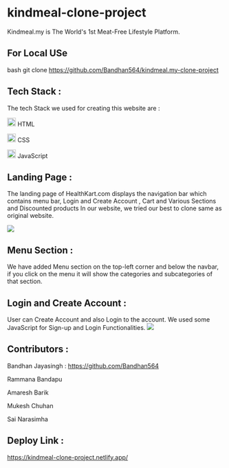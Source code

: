 # kindmeal-clone-project
Kindmeal.my is The World's 1st Meat-Free Lifestyle Platform.
 
## For Local USe
bash
  git clone https://github.com/Bandhan564/kindmeal.my-clone-project


     

## Tech Stack :

The tech Stack we used for creating this website are :

<p ><img src="https://camo.githubusercontent.com/237fc767e09cfe6129076f3e89080a6b5ac5d2ac0ec717880e57435be932ba15/68747470733a2f2f63646e2d69636f6e732d706e672e666c617469636f6e2e636f6d2f3531322f3232362f3232363236392e706e67" width="20/" data-canonical-src="https://cdn-icons-png.flaticon.com/512/226/226269.png" style="max-width: 100%;"> HTML</p>

<p ><img src="https://camo.githubusercontent.com/809a763f1c8f3497709ff0a974bfe7dd11be4dd7a29085645f8e98fbaa4a26e4/68747470733a2f2f63646e2d69636f6e732d706e672e666c617469636f6e2e636f6d2f3531322f3733322f3733323139302e706e67" width="20" data-canonical-src="https://cdn-icons-png.flaticon.com/512/732/732190.png" style="max-width: 100%;"> CSS</p>

<p ><img src="https://camo.githubusercontent.com/77b9ef5fd4b0a13ff3a0b2eccccefb810efe53205f1a2d9b0b8a03604816b825/68747470733a2f2f63646e2d69636f6e732d706e672e666c617469636f6e2e636f6d2f3531322f313139392f313139393132342e706e67" width="20/" data-canonical-src="https://cdn-icons-png.flaticon.com/512/1199/1199124.png" style="max-width: 100%;"> JavaScript</p>

## Landing Page :

The landing page of HealthKart.com displays the navigation bar which contains menu bar, Login and Create Account , Cart and Various Sections and Discounted products
In our website, we tried our best to clone same as original website.

<img src="https://miro.medium.com/max/1400/1*deCg4U9bVXugqMnQ92O6YQ.png"></img>

## Menu Section :
We have added Menu section on the top-left corner and below the navbar, if you click on the menu it will show the categories and subcategories of that section.

## Login and Create Account :
User can Create Account and also Login to the account. We used some JavaScript for Sign-up and Login Functionalities.
<img src="https://miro.medium.com/max/1400/1*Og5RlgRphf8zknRylpV_rQ.png"></img>

<h2>Contributors :</h2>

 <p >Bandhan Jayasingh : <a href="https://github.com/amareshcoding">https://github.com/Bandhan564</a></p>

 <p >Rammana Bandapu</p>

 <p >Amaresh Barik</p>

 <p >Mukesh Chuhan</p>
 
  <p >Sai Narasimha</p>

<!-- <h2 >Our blog link :</h2>
<p >
     <a rel="noreferrer" target="_blank" href="https://medium.com/@amaresh.acb/kindmeal-my-clone-project-presentation-fe92196d94fc" rel="nofollow">https://medium.com/@amaresh.acb/kindmeal-my-clone-project-presentation-fe92196d94fc</a>
</p> -->

<h2 >Deploy Link :</h2>
<p ><a rel="noreferrer" target="_blank" href="https://kindmeal-clone-project.netlify.app/" rel="nofollow">https://kindmeal-clone-project.netlify.app/</a></p>
</article>
</div>
</div>

